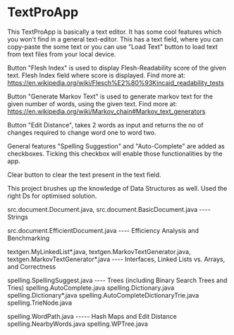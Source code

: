 # TextProApp

This TextProApp is basically a text editor. It has some cool features which you won't find in a general text-editor. This has a text field, where you can copy-paste the some text
or you can use "Load Text" button to load text from text files from your local device.

Button "Flesh Index" is used to display Flesh-Readability score of the given text. Flesh Index field where score is displayed.
Find more at: https://en.wikipedia.org/wiki/Flesch%E2%80%93Kincaid_readability_tests

Button "Generate Markov Text" is used to generate markov text for the given number of words, using the given text.
Find more at: https://en.wikipedia.org/wiki/Markov_chain#Markov_text_generators

Button "Edit Distance", takes 2 words as input and returns the no of changes required to change word one to word two.

General features "Spelling Suggestion" and "Auto-Complete" are added as checkboxes. Ticking this checkbox will enable those functionalities by the app.

Clear button to clear the text present in the text field.

This project brushes up the knowledge of Data Structures as well. Used the right Ds for optimised solution.

src.document.Document.java, src.document.BasicDocument.java       ----              Strings

src.document.EfficientDocument.java        ----           Efficiency Analysis and Benchmarking

textgen.MyLinkedList*.java, textgen.MarkovTextGenerator.java, textgen.MarkovTextGenerator*.java    ----     Interfaces, Linked Lists vs. Arrays, and Correctness



spelling.SpellingSuggest.java   ----                                                Trees (including Binary Search Trees and Tries)
spelling.AutoComplete.java
spelling.Dictionary.java
spelling.Dictionary*.java
spelling.AutoCompleteDictionaryTrie.java
spelling.TrieNode.java

spelling.WordPath.java             -----                                             Hash Maps and Edit Distance
spelling.NearbyWords.java
spelling.WPTree.java


